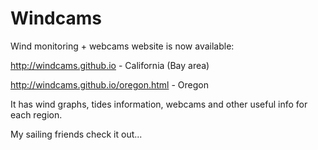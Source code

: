 # Windcams
Wind monitoring + webcams website is now available:

http://windcams.github.io - California (Bay area)

http://windcams.github.io/oregon.html - Oregon

It has wind graphs, tides information, webcams and other useful info for each region.

My sailing friends check it out...
